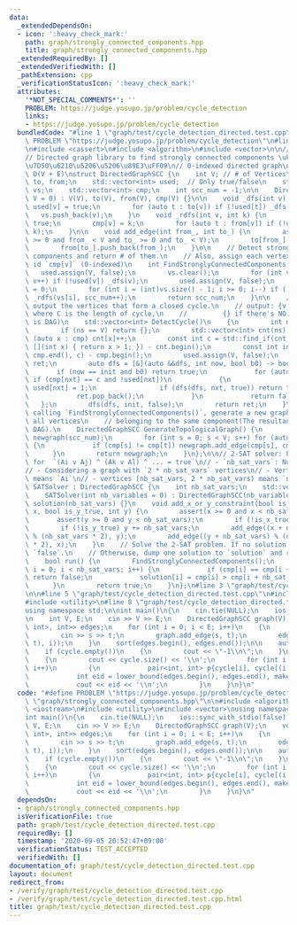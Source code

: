 ```yaml
---
data:
  _extendedDependsOn:
  - icon: ':heavy_check_mark:'
    path: graph/strongly_connected_components.hpp
    title: graph/strongly_connected_components.hpp
  _extendedRequiredBy: []
  _extendedVerifiedWith: []
  _pathExtension: cpp
  _verificationStatusIcon: ':heavy_check_mark:'
  attributes:
    '*NOT_SPECIAL_COMMENTS*': ''
    PROBLEM: https://judge.yosupo.jp/problem/cycle_detection
    links:
    - https://judge.yosupo.jp/problem/cycle_detection
  bundledCode: "#line 1 \"graph/test/cycle_detection_directed.test.cpp\"\n#define\
    \ PROBLEM \"https://judge.yosupo.jp/problem/cycle_detection\"\n#line 2 \"graph/strongly_connected_components.hpp\"\
    \n#include <cassert>\n#include <algorithm>\n#include <vector>\n\n// CUT begin\n\
    // Directed graph library to find strongly connected components \uFF08\u5F37\u9023\
    \u7D50\u6210\u5206\u5206\u89E3\uFF09\n// 0-indexed directed graph\n// Complexity:\
    \ O(V + E)\nstruct DirectedGraphSCC {\n    int V; // # of Vertices\n    std::vector<std::vector<int>>\
    \ to, from;\n    std::vector<int> used;  // Only true/false\n    std::vector<int>\
    \ vs;\n    std::vector<int> cmp;\n    int scc_num = -1;\n\n    DirectedGraphSCC(int\
    \ V = 0) : V(V), to(V), from(V), cmp(V) {}\n\n    void _dfs(int v) {\n       \
    \ used[v] = true;\n        for (auto t : to[v]) if (!used[t]) _dfs(t);\n     \
    \   vs.push_back(v);\n    }\n    void _rdfs(int v, int k) {\n        used[v] =\
    \ true;\n        cmp[v] = k;\n        for (auto t : from[v]) if (!used[t]) _rdfs(t,\
    \ k);\n    }\n\n    void add_edge(int from_, int to_) {\n        assert(from_\
    \ >= 0 and from_ < V and to_ >= 0 and to_ < V);\n        to[from_].push_back(to_);\n\
    \        from[to_].push_back(from_);\n    }\n\n    // Detect strongly connected\
    \ components and return # of them.\n    // Also, assign each vertex `v` the scc\
    \ id `cmp[v]` (0-indexed)\n    int FindStronglyConnectedComponents() {\n     \
    \   used.assign(V, false);\n        vs.clear();\n        for (int v = 0; v < V;\
    \ v++) if (!used[v]) _dfs(v);\n        used.assign(V, false);\n        scc_num\
    \ = 0;\n        for (int i = (int)vs.size() - 1; i >= 0; i--) if (!used[vs[i]])\
    \ _rdfs(vs[i], scc_num++);\n        return scc_num;\n    }\n\n    // Find and\
    \ output the vertices that form a closed cycle.\n    // output: {v_1, ..., v_C},\
    \ where C is the length of cycle,\n    //         {} if there's NO cycle (graph\
    \ is DAG)\n    std::vector<int> DetectCycle()\n    {\n        int ns = FindStronglyConnectedComponents();\n\
    \        if (ns == V) return {};\n        std::vector<int> cnt(ns);\n        for\
    \ (auto x : cmp) cnt[x]++;\n        const int c = std::find_if(cnt.begin(), cnt.end(),\
    \ [](int x) { return x > 1; }) - cnt.begin();\n        const int init = std::find(cmp.begin(),\
    \ cmp.end(), c) - cmp.begin();\n        used.assign(V, false);\n        std::vector<int>\
    \ ret;\n        auto dfs = [&](auto &&dfs, int now, bool b0) -> bool {\n     \
    \       if (now == init and b0) return true;\n            for (auto nxt : to[now])\
    \ if (cmp[nxt] == c and !used[nxt])\n            {\n                ret.emplace_back(nxt),\
    \ used[nxt] = 1;\n                if (dfs(dfs, nxt, true)) return true;\n    \
    \            ret.pop_back();\n            }\n            return false;\n     \
    \   };\n        dfs(dfs, init, false);\n        return ret;\n    }\n\n    // After\
    \ calling `FindStronglyConnectedComponents()`, generate a new graph by uniting\
    \ all vertices\n    // belonging to the same component(The resultant graph is\
    \ DAG).\n    DirectedGraphSCC GenerateTopologicalGraph() {\n        DirectedGraphSCC\
    \ newgraph(scc_num);\n        for (int s = 0; s < V; s++) for (auto t : to[s])\
    \ {\n            if (cmp[s] != cmp[t]) newgraph.add_edge(cmp[s], cmp[t]);\n  \
    \      }\n        return newgraph;\n    }\n};\n\n// 2-SAT solver: Find a solution\
    \ for  `(Ai v Aj) ^ (Ak v Al) ^ ... = true`\n// - `nb_sat_vars`: Number of variables\n\
    // - Considering a graph with `2 * nb_sat_vars` vertices\n// - Vertices [0, nb_sat_vars)\
    \ means `Ai`\n// - vertices [nb_sat_vars, 2 * nb_sat_vars) means `not Ai`\nstruct\
    \ SATSolver : DirectedGraphSCC {\n    int nb_sat_vars;\n    std::vector<int> solution;\n\
    \    SATSolver(int nb_variables = 0) : DirectedGraphSCC(nb_variables * 2), nb_sat_vars(nb_variables),\
    \ solution(nb_sat_vars) {}\n    void add_x_or_y_constraint(bool is_x_true, int\
    \ x, bool is_y_true, int y) {\n        assert(x >= 0 and x < nb_sat_vars);\n \
    \       assert(y >= 0 and y < nb_sat_vars);\n        if (!is_x_true) x += nb_sat_vars;\n\
    \        if (!is_y_true) y += nb_sat_vars;\n        add_edge((x + nb_sat_vars)\
    \ % (nb_sat_vars * 2), y);\n        add_edge((y + nb_sat_vars) % (nb_sat_vars\
    \ * 2), x);\n    }\n    // Solve the 2-SAT problem. If no solution exists, return\
    \ `false`.\n    // Otherwise, dump one solution to `solution` and return `true`.\n\
    \    bool run() {\n        FindStronglyConnectedComponents();\n        for (int\
    \ i = 0; i < nb_sat_vars; i++) {\n            if (cmp[i] == cmp[i + nb_sat_vars])\
    \ return false;\n            solution[i] = cmp[i] > cmp[i + nb_sat_vars];\n  \
    \      }\n        return true;\n    }\n};\n#line 3 \"graph/test/cycle_detection_directed.test.cpp\"\
    \n\n#line 5 \"graph/test/cycle_detection_directed.test.cpp\"\n#include <iostream>\n\
    #include <utility>\n#line 8 \"graph/test/cycle_detection_directed.test.cpp\"\n\
    using namespace std;\n\nint main()\n{\n    cin.tie(NULL);\n    ios::sync_with_stdio(false);\n\
    \n    int V, E;\n    cin >> V >> E;\n    DirectedGraphSCC graph(V);\n    vector<pair<pair<int,\
    \ int>, int>> edges;\n    for (int i = 0; i < E; i++)\n    {\n        int s, t;\n\
    \        cin >> s >> t;\n        graph.add_edge(s, t);\n        edges.emplace_back(make_pair(make_pair(s,\
    \ t), i));\n    }\n    sort(edges.begin(), edges.end());\n\n    auto cycle = graph.DetectCycle();\n\
    \    if (cycle.empty())\n    {\n        cout << \"-1\\n\";\n    }\n    else\n\
    \    {\n        cout << cycle.size() << '\\n';\n        for (int i = 0; i < int(cycle.size());\
    \ i++)\n        {\n            pair<int, int> p{cycle[i], cycle[(i + 1) % cycle.size()]};\n\
    \            int eid = lower_bound(edges.begin(), edges.end(), make_pair(p, 0))->second;\n\
    \            cout << eid << '\\n';\n        }\n    }\n}\n"
  code: "#define PROBLEM \"https://judge.yosupo.jp/problem/cycle_detection\"\n#include\
    \ \"graph/strongly_connected_components.hpp\"\n\n#include <algorithm>\n#include\
    \ <iostream>\n#include <utility>\n#include <vector>\nusing namespace std;\n\n\
    int main()\n{\n    cin.tie(NULL);\n    ios::sync_with_stdio(false);\n\n    int\
    \ V, E;\n    cin >> V >> E;\n    DirectedGraphSCC graph(V);\n    vector<pair<pair<int,\
    \ int>, int>> edges;\n    for (int i = 0; i < E; i++)\n    {\n        int s, t;\n\
    \        cin >> s >> t;\n        graph.add_edge(s, t);\n        edges.emplace_back(make_pair(make_pair(s,\
    \ t), i));\n    }\n    sort(edges.begin(), edges.end());\n\n    auto cycle = graph.DetectCycle();\n\
    \    if (cycle.empty())\n    {\n        cout << \"-1\\n\";\n    }\n    else\n\
    \    {\n        cout << cycle.size() << '\\n';\n        for (int i = 0; i < int(cycle.size());\
    \ i++)\n        {\n            pair<int, int> p{cycle[i], cycle[(i + 1) % cycle.size()]};\n\
    \            int eid = lower_bound(edges.begin(), edges.end(), make_pair(p, 0))->second;\n\
    \            cout << eid << '\\n';\n        }\n    }\n}\n"
  dependsOn:
  - graph/strongly_connected_components.hpp
  isVerificationFile: true
  path: graph/test/cycle_detection_directed.test.cpp
  requiredBy: []
  timestamp: '2020-09-05 20:52:47+09:00'
  verificationStatus: TEST_ACCEPTED
  verifiedWith: []
documentation_of: graph/test/cycle_detection_directed.test.cpp
layout: document
redirect_from:
- /verify/graph/test/cycle_detection_directed.test.cpp
- /verify/graph/test/cycle_detection_directed.test.cpp.html
title: graph/test/cycle_detection_directed.test.cpp
---
```

